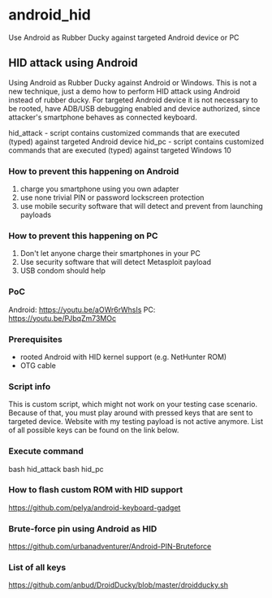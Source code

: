 # android_hid
Use Android as Rubber Ducky against targeted Android device or PC

## HID attack using Android

Using Android as Rubber Ducky against Android or Windows. This is not a new technique, just a demo how to perform HID attack using Android instead of rubber ducky. For targeted Android device it is not necessary to be rooted, have ADB/USB debugging enabled and device authorized, since attacker's smartphone behaves as connected keyboard. 

hid_attack - script contains customized commands that are executed (typed) against targeted Android device
hid_pc - script contains customized commands that are executed (typed) against targeted Windows 10

### How to prevent this happening on Android
1) charge you smartphone using you own adapter
2) use none trivial PIN or password lockscreen protection
3) use mobile security software that will detect and prevent from launching payloads

### How to prevent this happening on PC
1) Don't let anyone charge their smartphones in your PC
2) Use security software that will detect Metasploit payload
3) USB condom should help

### PoC
Android: https://youtu.be/aOWr6rWhsIs 
PC: https://youtu.be/PJbqZm73MOc

### Prerequisites
- rooted Android with HID kernel support (e.g. NetHunter ROM)
- OTG cable

### Script info
This is custom script, which might not work on your testing case scenario. Because of that, you must play around with pressed keys that are sent to targeted device. Website with my testing payload is not active anymore. List of all possible keys can be found on the link below.

### Execute command
bash hid_attack
bash hid_pc

### How to flash custom ROM with HID support
https://github.com/pelya/android-keyboard-gadget

### Brute-force pin using Android as HID
https://github.com/urbanadventurer/Android-PIN-Bruteforce

### List of all keys
https://github.com/anbud/DroidDucky/blob/master/droidducky.sh

